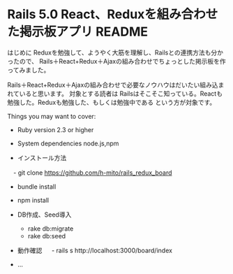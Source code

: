 # Rails 5.0 React、Reduxを組み合わせた掲示板アプリ README

はじめに
Reduxを勉強して、ようやく大筋を理解し、Railsとの連携方法も分かったので、
Rails＋React+Redux＋Ajaxの組み合わせでちょっとした掲示板を作ってみました。

Rails＋React+Redux＋Ajaxの組み合わせで必要なノウハウはだいたい組み込まれていると思います。
対象とする読者は Railsはそこそこ知っている。Reactも勉強した。Reduxも勉強した、もしくは勉強中である
という方が対象です。

Things you may want to cover:

* Ruby version
 2.3 or higher

* System dependencies
 node.js,npm

* インストール方法

　- git clone https://github.com/h-mito/rails_redux_board
  - bundle install
  - npm install
  - DB作成、Seed導入
      - rake db:migrate
      - rake db:seed

  - 動作確認
  　  - rails s
      http://localhost:3000/board/index


* ...
